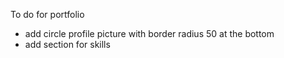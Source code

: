 To do for portfolio
- add circle profile picture with border radius 50 at the bottom
- add section for skills